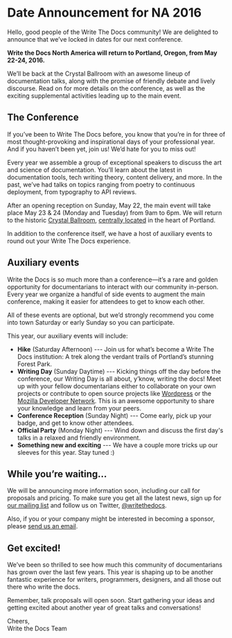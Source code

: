 # Date Announcement for NA 2016

Hello, good people of the Write The Docs community! We are delighted to announce that we’ve locked in dates for our next conference. 

**Write the Docs North America will return to Portland, Oregon, from May 22-24, 2016.**

We’ll be back at the Crystal Ballroom with an awesome lineup of documentation talks, along with the promise of friendly debate and lively discourse. Read on for more details on the conference, as well as the exciting supplemental activities leading up to the main event.

## The Conference
If you’ve been to Write The Docs before, you know that you’re in for three of most thought-provoking and inspirational days of your professional year. And if you haven’t been yet, join us! We’d hate for you to miss out!

Every year we assemble a group of exceptional speakers to discuss the art and science of documentation. You’ll learn about the latest in documentation tools, tech writing theory, content delivery, and more. In the past, we’ve had talks on topics ranging from poetry to continuous deployment, from typography to API reviews. 

After an opening reception on Sunday, May 22, the main event will take place May 23 & 24 (Monday and Tuesday) from 9am to 6pm. We will return to the historic [Crystal Ballroom](http://writethedocs.us6.list-manage.com/track/click?u=94377ea46d8b176a11a325d03&id=225681cc09&e=83378cbc40), [centrally located](http://writethedocs.us6.list-manage2.com/track/click?u=94377ea46d8b176a11a325d03&id=a6f70a1d2f&e=83378cbc40) in the heart of Portland. 

In addition to the conference itself, we have a host of auxiliary events to round out your Write The Docs experience. 

## Auxiliary events
Write the Docs is so much more than a conference—it’s a rare and golden opportunity for documentarians to interact with our community in-person. Every year we organize a handful of side events to augment the main conference, making it easier for attendees to get to know each other. 

All of these events are optional, but we’d strongly recommend you come into town Saturday or early Sunday so you can participate.

This year, our auxiliary events will include:

- **Hike** (Saturday Afternoon) --- Join us for what’s become a Write The Docs institution: A trek along the verdant trails of Portland’s stunning Forest Park.
- **Writing Day** (Sunday Daytime) --- Kicking things off the day before the conference, our Writing Day is all about, y’know, writing the docs! Meet up with your fellow documentarians either to collaborate on your own projects or contribute to open source projects like [Wordpress](http://writethedocs.us6.list-manage1.com/track/click?u=94377ea46d8b176a11a325d03&id=6355548576&e=83378cbc40) or the [Mozilla Developer Network](http://writethedocs.us6.list-manage.com/track/click?u=94377ea46d8b176a11a325d03&id=8b0eab8076&e=83378cbc40). This is an awesome opportunity to share your knowledge and learn from your peers. 
- **Conference Reception** (Sunday Night) --- Come early, pick up your badge, and get to know other attendees.
- **Official Party** (Monday Night) --- Wind down and discuss the first day's talks in a relaxed and friendly environment.
- **Something new and exciting** --- We have a couple more tricks up our sleeves for this year. Stay tuned :)

## While you’re waiting…
We will be announcing more information soon, including our call for proposals and pricing. To make sure you get all the latest news, sign up for [our mailing list](http://writethedocs.us6.list-manage2.com/track/click?u=94377ea46d8b176a11a325d03&id=505adeb6c0&e=83378cbc40) and follow us on Twitter, [@writethedocs](http://writethedocs.us6.list-manage.com/track/click?u=94377ea46d8b176a11a325d03&id=233967525c&e=83378cbc40).

Also, if you or your company might be interested in becoming a sponsor, please [send us an email](mailto:sponsorship@writethedocs.org).

## Get excited!
We’ve been so thrilled to see how much this community of documentarians has grown over the last few years. This year is shaping up to be another fantastic experience for writers, programmers, designers, and all those out there who write the docs.

Remember, talk proposals will open soon. Start gathering your ideas and getting excited about another year of great talks and conversations!

Cheers,   
Write the Docs Team   
